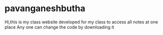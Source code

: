 # pavanganeshbutha
Hi,this is my class website 
developed for my class to access all notes at one place
Any one can change the code by downloading it
